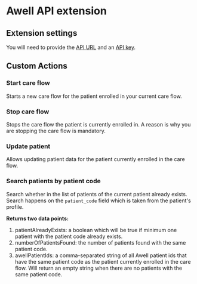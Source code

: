 # Awell API extension

## Extension settings

You will need to provide the [API URL](https://developers.awellhealth.com/awell-orchestration/api-reference/overview/endpoints) and an [API key](https://developers.awellhealth.com/awell-orchestration/api-reference/overview/authorization).

## Custom Actions

### Start care flow

Starts a new care flow for the patient enrolled in your current care flow.

### Stop care flow

Stops the care flow the patient is currently enrolled in. A reason is why you are stopping the care flow is mandatory.

### Update patient

Allows updating patient data for the patient currently enrolled in the care flow.

### Search patients by patient code

Search whether in the list of patients of the current patient already exists. Search happens on the `patient_code` field which is taken from the patient's profile.

**Returns two data points:**

1. patientAlreadyExists: a boolean which will be true if minimum one patient with the patient code already exists.
2. numberOfPatientsFound: the number of patients found with the same patient code.
3. awellPatientIds: a comma-separated string of all Awell patient ids that have the same patient code as the patient currently enrolled in the care flow. Will return an empty string when there are no patients with the same patient code.
